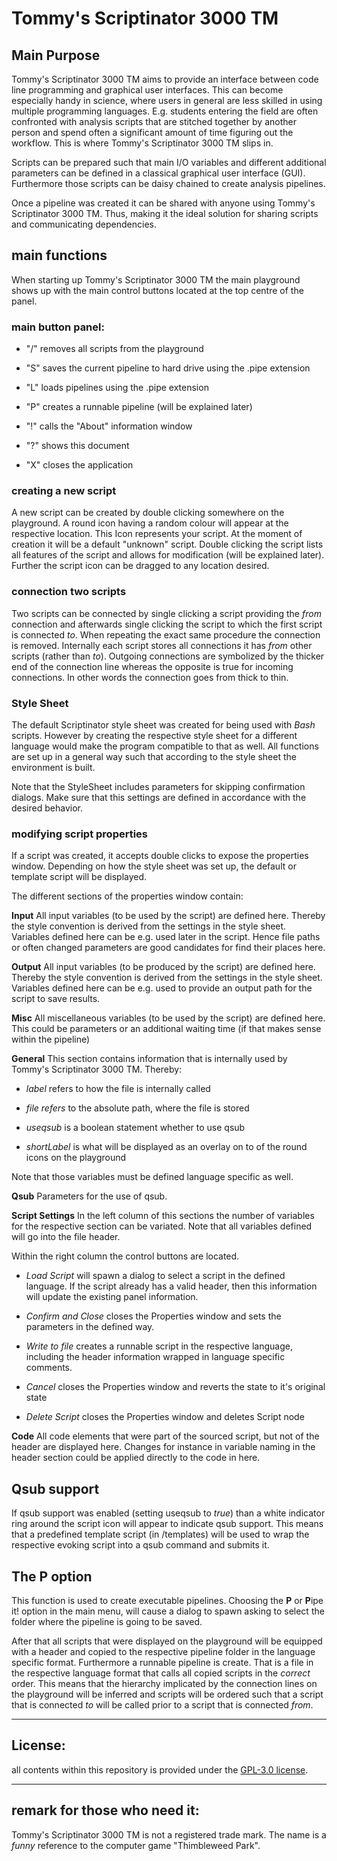 # Tommy's Scriptinator 3000 TM

## Main Purpose
Tommy's Scriptinator 3000 TM aims to provide an interface between code line programming and graphical user interfaces. This can become especially handy in science, where users in general are less skilled in using multiple programming languages. E.g. students entering the field are often confronted with analysis scripts that are stitched together by another person and spend often a significant amount of time figuring out the workflow. This is where Tommy's Scriptinator 3000 TM slips in.

Scripts can be prepared such that main I/O variables and different additional parameters can be defined in a classical graphical user interface (GUI). Furthermore those scripts can be daisy chained to create analysis pipelines.

Once a pipeline was created it can be shared with anyone using Tommy's Scriptinator 3000 TM. Thus, making it the ideal solution for sharing scripts and communicating dependencies.

## main functions
When starting up Tommy's Scriptinator 3000 TM the main playground shows up with the main control buttons located at the top centre of the panel.

### main button panel:

- "/" removes all scripts from the playground

- "S" saves the current pipeline to hard drive using the .pipe extension

- "L" loads pipelines using the .pipe extension

- "P" creates a runnable pipeline (will be explained later)

- "!" calls the "About" information window

- "?" shows this document

- "X" closes the application

### creating a new script
A new script can be created by double clicking somewhere on the playground. A round icon having a random colour will appear at the respective location. This Icon represents your script. At the moment of creation it will be a default "unknown" script. Double clicking the script lists all features of the script and allows for modification (will be explained later). Further the script icon can be dragged to any location desired.

### connection two scripts
Two scripts can be connected by single clicking a script providing the *from* connection and afterwards single clicking the script to which the first script is connected *to*. When repeating the exact same procedure the connection is removed. Internally each script stores all connections it has *from* other scripts (rather than *to*). Outgoing connections are symbolized by the thicker end of the connection line whereas the opposite is true for incoming connections. In other words the connection goes from thick to thin.

### Style Sheet
The default Scriptinator style sheet was created for being used with *Bash* scripts. However by creating the respective style sheet for a different language would make the program compatible to that as well. All functions are set up in a general way such that according to the style sheet the environment is built.

Note that the StyleSheet includes parameters for skipping confirmation dialogs. Make sure that this settings are defined in accordance with the desired behavior.

### modifying script properties
If a script was created, it accepts double clicks to expose the properties window. Depending on how the style sheet was set up, the default or template script will be displayed.

The different sections of the properties window contain:

**Input**
All input variables (to be used by the script) are defined here. Thereby the style convention is derived from the settings in the style sheet. Variables defined here can be e.g. used later in the script. Hence file paths or often changed parameters are good candidates for find their places here.

**Output**
All input variables (to be produced by the script) are defined here. Thereby the style convention is derived from the settings in the style sheet. Variables defined here can be e.g. used to provide an output path for the script to save results. 

**Misc**
All miscellaneous variables (to be used by the script) are defined here. This could be parameters or an additional waiting time (if that makes sense within the pipeline)

**General**
This section contains information that is internally used by Tommy's Scriptinator 3000 TM. Thereby:

- *label* refers to how the file is internally called

- *file refers* to the absolute path, where the file is stored

- *useqsub* is a boolean statement whether to use qsub

- *shortLabel* is what will be displayed as an overlay on to of the round icons on the playground

Note that those variables must be defined language specific as well.


**Qsub**
Parameters for the use of qsub.

**Script Settings**
In the left column of this sections the number of variables for the respective section can be variated. Note that all variables defined will go into the file header.

Within the right column the control buttons are located.

- *Load Script* will spawn a dialog to select a script in the defined language. If the script already has a valid header, then this information will update the existing panel information.

- *Confirm and Close* closes the Properties window and sets the parameters in the defined way.

- *Write to file* creates a runnable script in the respective language, including the header information wrapped in language specific comments.

- *Cancel* closes the Properties window and reverts the state to it's original state

- *Delete Script* closes the Properties window and deletes Script node

**Code**
All code elements that were part of the sourced script, but not of the header are displayed here. Changes for instance in variable naming in the header section could be applied directly to the code in here.

## Qsub support
If qsub support was enabled (setting useqsub to *true*) than a white indicator ring around the script icon will appear to indicate qsub support. This means that a predefined template script (in /templates) will be used to wrap the respective evoking script into a qsub command and submits it.

## The **P** option
This function is used to create executable pipelines. Choosing the **P** or **P**ipe it! option in the main menu, will cause a dialog to spawn asking to select the folder where the pipeline is going to be saved. 

After that all scripts that were displayed on the playground will be equipped with a header and copied to the respective pipeline folder in the language specific format. Furthermore a runnable pipeline is create. That is a file in the respective language format that calls all copied scripts in the *correct* order. This means that the hierarchy implicated by the connection lines on the playground will be inferred and scripts will be ordered such that a script that is connected *to* will be called prior to a script that is connected *from*.

-------
License:
-------

all contents within this repository is provided under the [GPL-3.0 license](http://opensource.org/licenses/GPL-3.0).

-------
remark for those who need it:
-------

Tommy's Scriptinator 3000 TM is not a registered trade mark. The name is a *funny* reference to the computer game "Thimbleweed Park".

